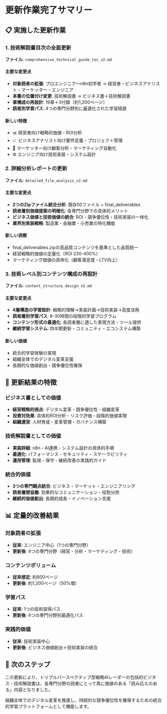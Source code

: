 # 更新作業完了サマリー

## 📋 実施した更新作業

### 1. 技術解説書目次の全面更新
**ファイル**: `comprehensive_technical_guide_toc_v2.md`

#### 主要な変更点
- **対象読者の拡張**: プロエンジニア〜n8n初学者 → 経営者・ビジネスアナリスト・マーケッター・エンジニア
- **本書の位置付け変更**: 技術解説書 → ビジネス書＋技術解説書
- **章構成の再設計**: 19章＋3付録（約1,200ページ）
- **読者別学習パス**: 4つの専門分野別に最適化された学習経路

#### 新しい特徴
- 📊 経営者向け戦略的価値・ROI分析
- 📈 ビジネスアナリスト向け要件定義・プロジェクト管理
- 🎯 マーケッター向け顧客分析・マーケティング自動化
- ⚙️ エンジニア向け技術実装・システム設計

### 2. 詳細分析レポートの更新
**ファイル**: `detailed_file_analysis_v2.md`

#### 主要な変更点
- **2つのZipファイル統合分析**: 既存50ファイル + final_deliverables
- **読者層別価値提案の明確化**: 各専門分野での具体的メリット
- **ビジネス価値と技術価値の統合**: ROI・競争優位性・技術実装の一体化
- **業界別実装戦略**: 製造業・金融業・小売業の特化機能

#### 新しい洞察
- final_deliverables.zipの高品質コンテンツを基準とした品質統一
- 経営戦略的価値の定量化（ROI 230-400%）
- マーケティング価値の具体化（顧客満足度・LTV向上）

### 3. 技術レベル別コンテンツ構成の再設計
**ファイル**: `content_structure_design_v2.md`

#### 主要な変更点
- **4層構造の学習設計**: 戦略的理解→実装計画→技術実装→高度活用
- **読者層別学習パス**: 8-30時間の段階的学習プログラム
- **コンテンツ形式の最適化**: 各読者層に適した表現方法・ツール提供
- **継続学習システム**: 四半期更新・コミュニティ・エコシステム構築

#### 新しい価値
- 統合的学習体験の実現
- 組織全体でのデジタル変革支援
- 長期的な価値創出・競争優位性確保

## 🎯 更新結果の特徴

### ビジネス書としての価値
- **経営戦略的視点**: デジタル変革・競争優位性・組織変革
- **投資対効果**: 具体的ROI分析・リスク評価・段階的価値実現
- **組織運営**: 人材育成・変革管理・ガバナンス構築

### 技術解説書としての価値
- **実装詳細**: n8n・AI連携・システム設計の具体的手順
- **最適化**: パフォーマンス・セキュリティ・スケーラビリティ
- **運用管理**: 監視・保守・継続改善の実践的ガイド

### 統合的価値
- **3つの専門観点統合**: ビジネス・マーケット・エンジニアリング
- **読者層間協働**: 効果的なコミュニケーション・役割分担
- **継続的価値創出**: 長期的成長・イノベーション支援

## 📊 定量的改善結果

### 対象読者の拡張
- **従来**: エンジニア中心（1つの専門分野）
- **更新後**: 4つの専門分野（経営・分析・マーケティング・技術）

### コンテンツボリューム
- **従来想定**: 約800ページ
- **更新後**: 約1,200ページ（50%増）

### 学習パス
- **従来**: 1つの技術習得パス
- **更新後**: 4つの専門分野別最適化パス

### 実践的価値
- **従来**: 技術実装中心
- **更新後**: ビジネス価値創出＋技術実装の統合

## 🚀 次のステップ

この更新により、トリプルパースペクティブ型戦略AIレーダーの包括的ビジネス・技術解説書は、各専門分野の読者にとって真に価値のある「読み応えのある」内容となりました。

組織全体でのデジタル変革を推進し、持続的な競争優位性を確保するための統合的学習プラットフォームとして機能します。

